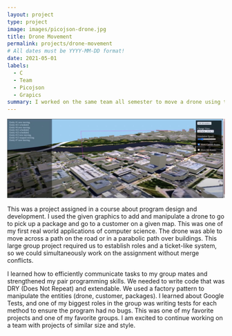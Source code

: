 ```yaml
---
layout: project
type: project
image: images/picojson-drone.jpg
title: Drone Movement
permalink: projects/drone-movement
# All dates must be YYYY-MM-DD format!
date: 2021-05-01
labels:
  - C
  - Team
  - Picojson
  - Grapics
summary: I worked on the same team all semester to move a drone using the pre-made graphics. The drone picked up and delivered packages to customers.
---
```


<div class="ui meduim rounded images">
  <img class="ui image" src="../img/drone-movement/drone-map.png">
</div>

This was a project assigned in a course about program design and development. I used the given graphics to add and manipulate a drone to go to pick up a package and go to a customer on a given map. This was one of my first real world applications of computer science. The drone was able to move across a path on the road or in a parabolic path over buildings. This large group project required us to establish roles and a ticket-like system, so we could simultaneously work on the assignment without merge conflicts. 

I learned how to efficiently communicate tasks to my group mates and strengthened my pair programming skills. We needed to write code that was DRY (Does Not Repeat) and extendable. We used a factory pattern to manipulate the entities (drone, customer, packages). I learned about Google Tests, and one of my biggest roles in the group was writing tests for each method to ensure the program had no bugs. This was one of my favorite projects and one of my favorite groups. I am excited to continue working on a team with projects of similar size and style.



<br>
<br>
<br>
